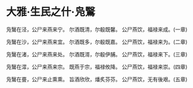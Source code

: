 # 大雅·生民之什·凫鷖

凫鷖在泾，公尸来燕来宁。
尔酒既清，尔殽既馨。
公尸燕饮，福禄来成。(一章)

凫鷖在沙，公尸来燕来宜。
尔酒既多，尔殽既嘉。
公尸燕饮，福禄来为。(二章)

凫鷖在渚，公尸来燕来处。
尔酒既湑，尔殽伊脯。
公尸燕饮，福禄来下。(三章)

凫鷖在潀，公尸来燕来宗。
既燕于宗，福禄攸降。
公尸燕饮，福禄来崇。(四章)

凫鷖在亹，公尸来止熏熏。
旨酒欣欣，燔炙芬芬。
公尸燕饮，无有後艰。(五章)

